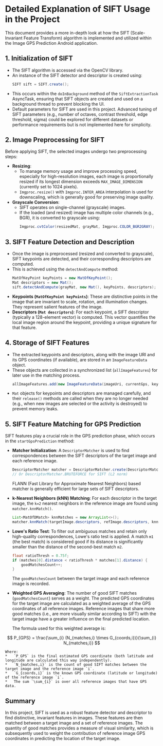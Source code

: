 # Detailed Explanation of SIFT Usage in the Project

This document provides a more in-depth look at how the SIFT (Scale-Invariant Feature Transform) algorithm is implemented and utilized within the Image GPS Prediction Android application.

## 1. Initialization of SIFT

*   The SIFT algorithm is accessed via the OpenCV library.
*   An instance of the SIFT detector and descriptor is created using:
    ```java
    SIFT sift = SIFT.create();
    ```
*   This occurs within the `doInBackground` method of the `SiftExtractionTask` AsyncTask, ensuring that SIFT objects are created and used on a background thread to prevent blocking the UI.
*   Default parameters for SIFT are used in this project. Advanced tuning of SIFT parameters (e.g., number of octaves, contrast threshold, edge threshold, sigma) could be explored for different datasets or performance requirements but is not implemented here for simplicity.

## 2. Image Preprocessing for SIFT

Before applying SIFT, the selected images undergo two preprocessing steps:

*   **Resizing**: 
    *   To manage memory usage and improve processing speed, especially for high-resolution images, each image is proportionally resized if its longest dimension exceeds `MAX_IMAGE_DIMENSION` (currently set to 1024 pixels).
    *   `Imgproc.resize()` with `Imgproc.INTER_AREA` interpolation is used for downscaling, which is generally good for preserving image quality.
*   **Grayscale Conversion**: 
    *   SIFT operates on single-channel (grayscale) images.
    *   If the loaded (and resized) image has multiple color channels (e.g., BGR), it is converted to grayscale using:
        ```java
        Imgproc.cvtColor(resizedMat, grayMat, Imgproc.COLOR_BGR2GRAY);
        ```

## 3. SIFT Feature Detection and Description

*   Once the image is preprocessed (resized and converted to grayscale), SIFT keypoints are detected, and their corresponding descriptors are computed.
*   This is achieved using the `detectAndCompute` method:
    ```java
    MatOfKeyPoint keyPoints = new MatOfKeyPoint();
    Mat descriptors = new Mat();
    sift.detectAndCompute(grayMat, new Mat(), keyPoints, descriptors); // The second argument (mask) is an empty Mat, meaning no mask is used.
    ```
*   **Keypoints (`MatOfKeyPoint keyPoints`)**: These are distinctive points in the image that are invariant to scale, rotation, and illumination changes. They represent salient features of the image.
*   **Descriptors (`Mat descriptors`)**: For each keypoint, a SIFT descriptor (typically a 128-element vector) is computed. This vector quantifies the local image region around the keypoint, providing a unique signature for that feature.

## 4. Storage of SIFT Features

*   The extracted keypoints and descriptors, along with the image URI and its GPS coordinates (if available), are stored in an `ImageFeatureData` object.
*   These objects are collected in a synchronized list (`allImageFeatures`) for later use in the matching process.
    ```java
    allImageFeatures.add(new ImageFeatureData(imageUri, currentGps, keyPoints, descriptors));
    ```
*   `Mat` objects for keypoints and descriptors are managed carefully, and their `release()` methods are called when they are no longer needed (e.g., when new images are selected or the activity is destroyed) to prevent memory leaks.

## 5. SIFT Feature Matching for GPS Prediction

SIFT features play a crucial role in the GPS prediction phase, which occurs in the `startGpsPrediction` method:

*   **Matcher Initialization**: A `DescriptorMatcher` is used to find correspondences between the SIFT descriptors of the target image and each reference image.
    ```java
    DescriptorMatcher matcher = DescriptorMatcher.create(DescriptorMatcher.FLANNBASED);
    // Or DescriptorMatcher.BRUTEFORCE for SIFT (L2 norm)
    ```
    FLANN (Fast Library for Approximate Nearest Neighbors) based matcher is generally efficient for large sets of SIFT descriptors.

*   **k-Nearest Neighbors (kNN) Matching**: For each descriptor in the target image, the `k=2` nearest neighbors in the reference image are found using `matcher.knnMatch()`.
    ```java
    List<MatOfDMatch> knnMatches = new ArrayList<>();
    matcher.knnMatch(targetImage.descriptors, refImage.descriptors, knnMatches, 2);
    ```

*   **Lowe's Ratio Test**: To filter out ambiguous matches and retain only high-quality correspondences, Lowe's ratio test is applied. A match `m1` (the best match) is considered good if its distance is significantly smaller than the distance of the second-best match `m2`.
    ```java
    float ratioThresh = 0.75f;
    if (matches[0].distance < ratioThresh * matches[1].distance) {
        goodMatchesCount++;
    }
    ```
    The `goodMatchesCount` between the target image and each reference image is recorded.

*   **Weighted GPS Averaging**: The number of good SIFT matches (`goodMatchesCount`) serves as a weight. The predicted GPS coordinates for the target image are calculated as a weighted average of the GPS coordinates of all reference images. Reference images that share more good matches (i.e., are more visually similar according to SIFT) with the target image have a greater influence on the final predicted location.

    The formula used for this weighted average is:

$$
P_{GPS} = \frac{\sum_{i} (N_{matches,i} \times G_{coords,i})}{\sum_{i} N_{matches,i}}
$$

    Where:
    *   `P_GPS` is the final estimated GPS coordinate (both latitude and longitude are calculated this way independently).
    *   `N_{matches,i}` is the count of good SIFT matches between the target image and the reference image `i`.
    *   `G_{coords,i}` is the known GPS coordinate (latitude or longitude) of the reference image `i`.
    *   The sum `\sum_{i}` is over all reference images that have GPS data.

## Summary

In this project, SIFT is used as a robust feature detector and descriptor to find distinctive, invariant features in images. These features are then matched between a target image and a set of reference images. The quantity of good matches provides a measure of visual similarity, which is subsequently used to weight the contribution of reference image GPS coordinates in predicting the location of the target image. 